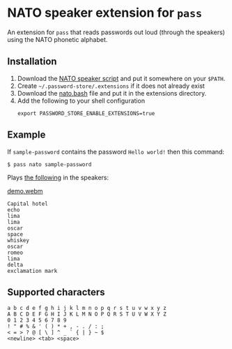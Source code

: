 # NATO speaker extension for `pass` 

An extension for `pass` that reads passwords out loud (through the speakers) using the NATO phonetic alphabet.

## Installation

1. Download the [NATO speaker script](https://github.com/aioobe/nato-speaker) and put it somewhere on your `$PATH`.
2. Create `~/.password-store/.extensions` if it does not already exist
3. Download the [nato.bash](https://github.com/aioobe/nato-speaker/releases/download/1.0/nato.sh) file and put it in the extensions directory.
4. Add the following to your shell configuration
    ```
    export PASSWORD_STORE_ENABLE_EXTENSIONS=true
    ```

## Example

If `sample-password` contains the password `Hello world!` then this command:

```
$ pass nato sample-password
```

Plays [the following](demo.ogg) in the speakers:

[demo.webm](https://github.com/user-attachments/assets/79a98100-16b9-455f-85b9-18f4a6d05ff8)

```
Capital hotel
echo
lima
lima
oscar
space
whiskey
oscar
romeo
lima
delta
exclamation mark
```

## Supported characters

```
a b c d e f g h i j k l m n o p q r s t u v w x y z
A B C D E F G H I J K L M N O P Q R S T U V W X Y Z
0 1 2 3 4 5 6 7 8 9
! " # % & ' ( ) * + , - . / : ;
< = > ? @ [ \ ] ^ _ ` { | } ~ $
<newline> <tab> <space>
```
